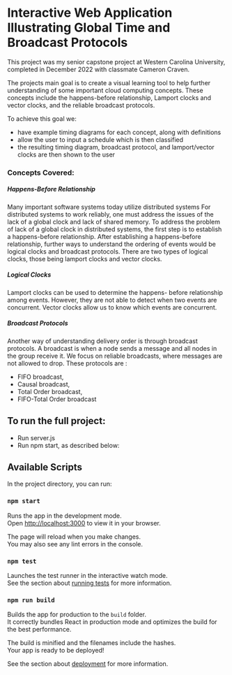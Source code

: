 # Interactive Web Application Illustrating Global Time and Broadcast Protocols

This project was my senior capstone project at Western Carolina University, completed in 
December 2022 with classmate Cameron Craven. 

The projects main goal is to create a visual learning tool to help further understanding of 
some important cloud computing concepts. These concepts include the happens-before relationship, 
Lamport clocks and vector clocks, and the reliable broadcast protocols.

To achieve this goal we:

* have example timing diagrams for each concept, along with definitions
* allow the user to input a schedule which is then classified
* the resulting timing diagram, broadcast protocol, and lamport/vector clocks are then shown to 
  the user

### Concepts Covered:
##### Happens-Before Relationship
Many important software systems today utilize distributed systems For distributed systems to work 
reliably, one must address the issues of the lack of a global clock and lack of shared memory. To
address the problem of lack of a global clock in distributed systems, the first step is to establish
a happens-before relationship. After establishing a happens-before relationship, further ways to 
understand the ordering of events would be logical clocks and broadcast protocols. There are two types 
of logical clocks, those being lamport clocks and vector clocks.

##### Logical Clocks
Lamport clocks can be used to determine the happens- before relationship among events. However, they 
are not able to detect when two events are concurrent. Vector clocks allow us to know which events are
concurrent.

##### Broadcast Protocols
Another way of understanding delivery order is through broadcast protocols. A broadcast is when a node
sends a message and all nodes in the group receive it. We focus on reliable broadcasts, where messages 
are not allowed to drop. These protocols are :
* FIFO broadcast,
* Causal broadcast,
* Total Order broadcast,
* FIFO-Total Order broadcast


## To run the full project:
* Run server.js
* Run npm start, as described below:

## Available Scripts

In the project directory, you can run:

### `npm start`

Runs the app in the development mode.\
Open [http://localhost:3000](http://localhost:3000) to view it in your browser.

The page will reload when you make changes.\
You may also see any lint errors in the console.

### `npm test`

Launches the test runner in the interactive watch mode.\
See the section about [running tests](https://facebook.github.io/create-react-app/docs/running-tests) for more information.

### `npm run build`

Builds the app for production to the `build` folder.\
It correctly bundles React in production mode and optimizes the build for the best performance.

The build is minified and the filenames include the hashes.\
Your app is ready to be deployed!

See the section about [deployment](https://facebook.github.io/create-react-app/docs/deployment) for more information.

